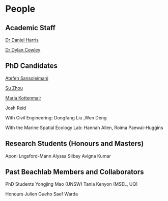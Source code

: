 # People

## Academic Staff

[Dr Daniel Harris](https://researchers.uq.edu.au/researcher/16758)

[Dr Dylan Cowley](https://sees.uq.edu.au/profile/13212/dylan-cowley)

## PhD Candidates

[Atefeh Sansoleimani](https://sees.uq.edu.au/profile/10967/atefeh)

[Su Zhou](https://environment.uq.edu.au/profile/17814/su-zhou) 

[Maria Kottenmair](https://sees.uq.edu.au/profile/17374/maria-kottermair)

Josh Reid

With Civil Engineering: Dongfang Liu ,Wen Deng

With the Marine Spatial Ecology Lab: Hannah Allen, Roima Paewai-Huggins

## Research Students (Honours and Masters)

Aponi Lngsford-Mann
Alyssa Silbey
Avigna Kumar

## Past Beachlab Members and Collaborators

PhD Students
Yongjing Mao (UNSW)
Tania Kenyon (MSEL, UQ)

Honours
Julien Gueho
Saef Warda
